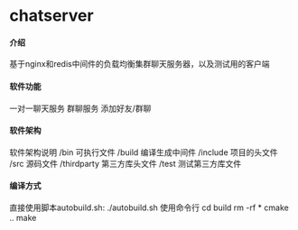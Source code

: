 # chatserver

#### 介绍
基于nginx和redis中间件的负载均衡集群聊天服务器，以及测试用的客户端

#### 软件功能
一对一聊天服务
群聊服务
添加好友/群聊

#### 软件架构
软件架构说明
/bin 可执行文件
/build 编译生成中间件
/include 项目的头文件
/src 源码文件
/thirdparty 第三方库头文件
/test 测试第三方库文件

#### 编译方式
直接使用脚本autobuild.sh:
./autobuild.sh
使用命令行
cd build
rm -rf *
cmake ..
make